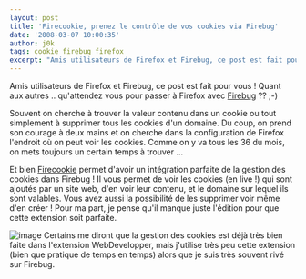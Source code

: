 ```yaml
---
layout: post
title: 'Firecookie, prenez le contrôle de vos cookies via Firebug'
date: '2008-03-07 10:00:35'
author: j0k
tags: cookie firebug firefox
excerpt: "Amis utilisateurs de Firefox et Firebug, ce post est fait pour vous ! Quant aux autres .. qu'attendez vous pour passer à Firefox avec [Firebug](http://www.getfirebug.com/) ?? ;-)     \nSouvent on cherche à trouver la valeur contenu dans un cookie ou tout simplement à supprimer tous les cookies d'un domaine. Du coup, on prend son courage à deux mains et on      …"
---
```


Amis utilisateurs de Firefox et Firebug, ce post est fait pour vous ! Quant aux autres .. qu'attendez vous pour passer à Firefox avec [Firebug](http://www.getfirebug.com/) ?? ;-)

Souvent on cherche à trouver la valeur contenu dans un cookie ou tout simplement à supprimer tous les cookies d'un domaine. Du coup, on prend son courage à deux mains et on cherche dans la configuration de Firefox l'endroit où on peut voir les cookies. Comme on y va tous les 36 du mois, on mets toujours un certain temps à trouver ...

Et bien [Firecookie](http://www.softwareishard.com/blog/?page_id=5) permet d'avoir un intégration parfaite de la gestion des cookies dans Firebug ! Il vous permet de voir les cookies (en live !) qui sont ajoutés par un site web, d'en voir leur contenu, et le domaine sur lequel ils sont valables. Vous avez aussi la possibilité de les supprimer voir même d'en créer !   Pour ma part, je pense qu'il manque juste l'édition pour que cette extension soit parfaite.

 ![image](https://img258.imageshack.us/img258/1875/scrfirecookie1pk4.png)
Certains me diront que la gestion des cookies est déjà très bien faite dans l'extension WebDevelopper, mais j'utilise très peu cette extension (bien que pratique de temps en temps) alors que je suis très souvent rivé sur Firebug.
